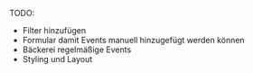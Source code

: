 TODO:

 - Filter hinzufügen
 - Formular damit Events manuell hinzugefügt werden können
 - Bäckerei regelmäßige Events
 - Styling und Layout
